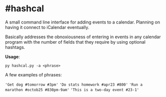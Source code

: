 \#hashcal
========

A small command line interface for adding events to a calendar. Planning on having it connect to iCalendar eventually. 

Basically addresses the obnoxiousness of entering in events in any calendar program with the number of fields that they require by using optional hashtags.

**Usage**:

`py hashcal.py -a <phrase>`

A few examples of phrases:

`'Get dog #tomorrow #3pm'`
`'Do stats homework #apr23 #800'`
`'Run a marathon #octob25 #830pm-9am'`
`'This is a two-day event #23-1'`
